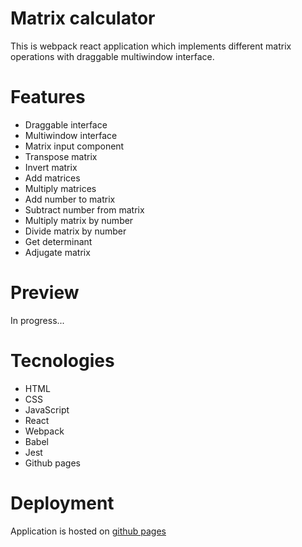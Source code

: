 # Matrix calculator

This is webpack react application which implements different matrix operations with draggable multiwindow interface.

# Features

<ul>
    <li>Draggable interface</li>
    <li>Multiwindow interface</li>
    <li>Matrix input component</li>
    <li>Transpose matrix</li>
    <li>Invert matrix</li>
    <li>Add matrices</li>
    <li>Multiply matrices</li>
    <li>Add number to matrix</li>
    <li>Subtract number from matrix</li>
    <li>Multiply matrix by number</li>
    <li>Divide matrix by number</li>
    <li>Get determinant</li>
    <li>Adjugate matrix</li>
</ul>

# Preview

In progress...

# Tecnologies

<ul>
    <li>HTML</li>
    <li>CSS</li>
    <li>JavaScript</li>
    <li>React</li>
    <li>Webpack</li>
    <li>Babel</li>
    <li>Jest</li>
    <li>Github pages</li>
</ul>

# Deployment

Application is hosted on [github pages](https://desimas.github.io/matrix-calc/)